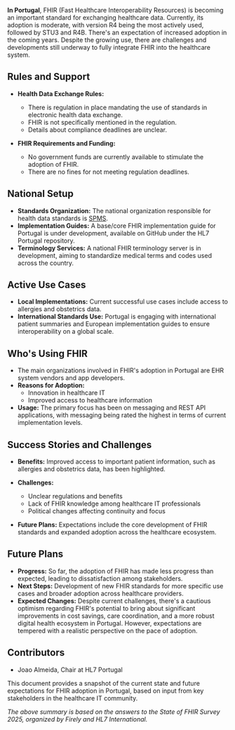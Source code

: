 **In Portugal**, FHIR (Fast Healthcare Interoperability Resources) is becoming an important standard for exchanging healthcare data. Currently, its adoption is moderate, with version R4 being the most actively used, followed by STU3 and R4B. There's an expectation of increased adoption in the coming years. Despite the growing use, there are challenges and developments still underway to fully integrate FHIR into the healthcare system.

## Rules and Support
- **Health Data Exchange Rules:**
  - There is regulation in place mandating the use of standards in electronic health data exchange.
  - FHIR is not specifically mentioned in the regulation.
  - Details about compliance deadlines are unclear.

- **FHIR Requirements and Funding:**
  - No government funds are currently available to stimulate the adoption of FHIR.
  - There are no fines for not meeting regulation deadlines.

## National Setup
- **Standards Organization:** The national organization responsible for health data standards is [SPMS](https://www.spms.min-saude.pt/).
- **Implementation Guides:** A base/core FHIR implementation guide for Portugal is under development, available on GitHub under the HL7 Portugal repository.
- **Terminology Services:** A national FHIR terminology server is in development, aiming to standardize medical terms and codes used across the country.

## Active Use Cases
- **Local Implementations:** Current successful use cases include access to allergies and obstetrics data.
- **International Standards Use:** Portugal is engaging with international patient summaries and European implementation guides to ensure interoperability on a global scale.

## Who's Using FHIR
- The main organizations involved in FHIR's adoption in Portugal are EHR system vendors and app developers.
- **Reasons for Adoption:**
  - Innovation in healthcare IT
  - Improved access to healthcare information
- **Usage:** The primary focus has been on messaging and REST API applications, with messaging being rated the highest in terms of current implementation levels.

## Success Stories and Challenges
- **Benefits:** Improved access to important patient information, such as allergies and obstetrics data, has been highlighted.
- **Challenges:** 
  - Unclear regulations and benefits
  - Lack of FHIR knowledge among healthcare IT professionals
  - Political changes affecting continuity and focus

- **Future Plans:** Expectations include the core development of FHIR standards and expanded adoption across the healthcare ecosystem.

## Future Plans
- **Progress:** So far, the adoption of FHIR has made less progress than expected, leading to dissatisfaction among stakeholders.
- **Next Steps:** Development of new FHIR standards for more specific use cases and broader adoption across healthcare providers.
- **Expected Changes:** Despite current challenges, there's a cautious optimism regarding FHIR's potential to bring about significant improvements in cost savings, care coordination, and a more robust digital health ecosystem in Portugal. However, expectations are tempered with a realistic perspective on the pace of adoption.

## Contributors
- Joao Almeida, Chair at HL7 Portugal

This document provides a snapshot of the current state and future expectations for FHIR adoption in Portugal, based on input from key stakeholders in the healthcare IT community.

*The above summary is based on the answers to the State of FHIR Survey 2025, organized by Firely and HL7 International.*